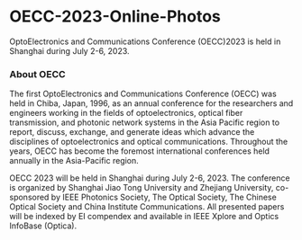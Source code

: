 # OECC-2023-Online-Photos
OptoElectronics and Communications Conference (OECC)2023 is held in Shanghai during July 2-6, 2023.
### About OECC
The first OptoElectronics and Communications Conference (OECC) was held in Chiba, Japan, 1996, as an annual conference for the researchers and engineers working in the fields of optoelectronics, optical fiber transmission, and photonic network systems in the Asia Pacific region to report, discuss, exchange, and generate ideas which advance the disciplines of optoelectronics and optical communications. Throughout the years, OECC has become the foremost international conferences held annually in the Asia-Pacific region.

OECC 2023 will be held in Shanghai during July 2-6, 2023. The conference is organized by Shanghai Jiao Tong University and Zhejiang University, co-sponsored by IEEE Photonics Society, The Optical Society, The Chinese Optical Society and China Institute Communications. All presented papers will be indexed by EI compendex and available in IEEE Xplore and Optics InfoBase (Optica).

